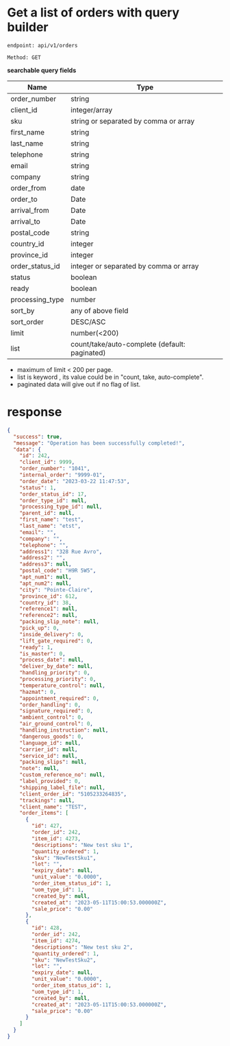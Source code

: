 # Get a list of orders with query builder

`endpoint: api/v1/orders`

`Method: GET`


**searchable query fields**

| Name            | Type                                          |
|-----------------|-----------------------------------------------|
| order_number    | string                                        |
| client_id       | integer/array                                 |
| sku             | string  or separated by comma or array        |
| first_name      | string                                        |
| last_name       | string                                        |
| telephone       | string                                        |
| email           | string                                        |
| company         | string                                        |
| order_from      | date                                          |
| order_to        | Date                                          |
| arrival_from    | Date                                          |
| arrival_to      | Date                                          |
| postal_code     | string                                        |
| country_id      | integer                                       |
| province_id     | integer                                       | 
| order_status_id | integer or separated by comma or array        |
| status          | boolean                                       |
| ready           | boolean                                       |
| processing_type | number                                        |
| sort_by         | any of above field                            |
| sort_order      | DESC/ASC                                      |
| limit           | number(<200)                                  |
| list            | count/take/auto-complete (default: paginated) |

* maximum of limit < 200 per page.
* list is keyword , its value could be in "count, take, auto-complete".
* paginated data will give out if no flag of list. 

# response

```json
{
  "success": true,
  "message": "Operation has been successfully completed!",
  "data": {
    "id": 242,
    "client_id": 9999,
    "order_number": "1041",
    "internal_order": "9999-01",
    "order_date": "2023-03-22 11:47:53",
    "status": 1,
    "order_status_id": 17,
    "order_type_id": null,
    "processing_type_id": null,
    "parent_id": null,
    "first_name": "test",
    "last_name": "etst",
    "email": "",
    "company": "",
    "telephone": "",
    "address1": "328 Rue Avro",
    "address2": "",
    "address3": null,
    "postal_code": "H9R 5W5",
    "apt_num1": null,
    "apt_num2": null,
    "city": "Pointe-Claire",
    "province_id": 612,
    "country_id": 38,
    "reference1": null,
    "reference2": null,
    "packing_slip_note": null,
    "pick_up": 0,
    "inside_delivery": 0,
    "lift_gate_required": 0,
    "ready": 1,
    "is_master": 0,
    "process_date": null,
    "deliver_by_date": null,
    "handling_priority": 0,
    "processing_priority": 0,
    "temperature_control": null,
    "hazmat": 0,
    "appointment_required": 0,
    "order_handling": 0,
    "signature_required": 0,
    "ambient_control": 0,
    "air_ground_control": 0,
    "handling_instruction": null,
    "dangerous_goods": 0,
    "language_id": null,
    "carrier_id": null,
    "service_id": null,
    "packing_slips": null,
    "note": null,
    "custom_reference_no": null,
    "label_provided": 0,
    "shipping_label_file": null,
    "client_order_id": "5105233264835",
    "trackings": null,
    "client_name": "TEST",
    "order_items": [
      {
        "id": 427,
        "order_id": 242,
        "item_id": 4273,
        "descriptions": "New test sku 1",
        "quantity_ordered": 1,
        "sku": "NewTestSku1",
        "lot": "",
        "expiry_date": null,
        "unit_value": "0.0000",
        "order_item_status_id": 1,
        "uom_type_id": 1,
        "created_by": null,
        "created_at": "2023-05-11T15:00:53.000000Z",
        "sale_price": "0.00"
      },
      {
        "id": 428,
        "order_id": 242,
        "item_id": 4274,
        "descriptions": "New test sku 2",
        "quantity_ordered": 1,
        "sku": "NewTestSku2",
        "lot": "",
        "expiry_date": null,
        "unit_value": "0.0000",
        "order_item_status_id": 1,
        "uom_type_id": 1,
        "created_by": null,
        "created_at": "2023-05-11T15:00:53.000000Z",
        "sale_price": "0.00"
      }
    ]
  }
}
```